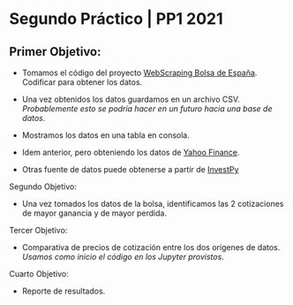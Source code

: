 # Segundo Práctico | PP1 2021

## Primer Objetivo:
- Tomamos el código del proyecto [WebScraping Bolsa de España](https://www.bolsamadrid.es/esp/aspx/Mercados/Precios.aspx?indice=ESI100000000). Codificar para obtener los datos.

- Una vez obtenidos los datos guardamos en un archivo CSV. _Probablemente esto se podría hacer en un futuro hacia una base de datos_.
- Mostramos los datos en una tabla en consola.
- Idem anterior, pero obteniendo los datos de [Yahoo Finance](https://es.finance.yahoo.com/quote/TEF?p=TEF&.tsrc=fin-srch).
  
- Otras fuente de datos puede obtenerse a partir de [InvestPy](https://pypi.org/project/investpy/)

Segundo Objetivo:
- Una vez tomados los datos de la bolsa, identificamos las 2 cotizaciones de mayor ganancia y de mayor perdida.
  
Tercer Objetivo:
- Comparativa de precios de cotización entre los dos orígenes de datos. _Usamos como inicio el código en los Jupyter provistos_.

Cuarto Objetivo: 
- Reporte de resultados.